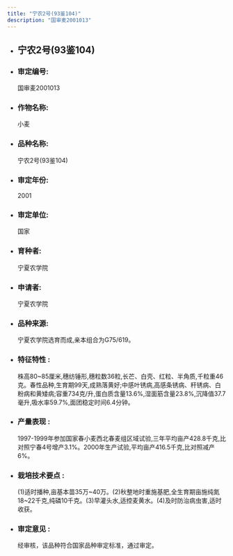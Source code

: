 ```yaml
---
title: "宁农2号(93鉴104)"
description: "国审麦2001013"
---
```

* ## 宁农2号(93鉴104)
* ###  审定编号:  
   国审麦2001013

*  ### 作物名称:  
   小麦

*   ###  品种名称: 
    宁农2号(93鉴104)

*   ### 审定年份: 
    2001

*   ### 审定单位:  
    国家

*   ### 育种者:  
    宁夏农学院

*   ### 申请者:  
    宁夏农学院

*   ### 品种来源:  
    宁夏农学院选育而成,亲本组合为G75/619。

*   ### 特征特性 : 
    株高80~85厘米,穗纺锤形,穗粒数36粒,长芒、白壳、红粒、半角质,千粒重46克。春性品种,生育期99天,成熟落黄好;中感叶锈病,高感条锈病、秆锈病、白粉病和黄矮病;容重734克/升,蛋白质含量13.6%,湿面筋含量23.8%,沉降值37.7毫升,吸水率59.7%,面团稳定时间6.4分钟。

*   ### 产量表现 : 
    1997-1999年参加国家春小麦西北春麦组区域试验,三年平均亩产428.8千克,比对照宁春4号增产3.1%。2000年生产试验,平均亩产416.5千克,比对照减产6%。

*   ### 栽培技术要点 : 
    (1)适时播种,亩基本苗35万~40万。(2)秋整地时重施基肥,全生育期亩施纯氮18~22千克,纯磷10千克。(3)早灌头水,适控麦黄水。(4)及时防治病虫害,适时收获。

*   ### 审定意见 : 
    经审核，该品种符合国家品种审定标准，通过审定。
